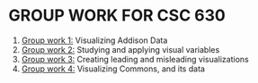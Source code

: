 
# **GROUP WORK FOR CSC 630**

1. [Group work 1:](https://github.com/Brian-Masse/Addison-Data-Visualization) Visualizing Addison Data
2. [Group work 2:](https://github.com/ClaireBookworm/politics-tweet-visualization) Studying and applying visual variables
3. [Group work 3:](https://github.com/Brian-Masse/Political-Tweet-Analysis/tree/main/PART%20II) Creating leading and misleading visualizations
4. [Group work 4:](https://github.com/Brian-Masse/Commons-Data) Visualizing Commons, and its data
